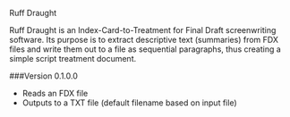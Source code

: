 Ruff Draught

Ruff Draught is an Index-Card-to-Treatment for Final Draft screenwriting software. Its purpose is to extract descriptive text (summaries) from FDX files and write them out to a file as sequential paragraphs, thus creating a simple script treatment document.

###Version 0.1.0.0

- Reads an FDX file
- Outputs to a TXT file (default filename based on input file)

